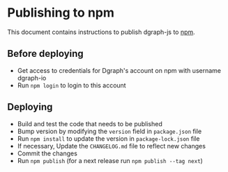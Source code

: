 # Publishing to npm

This document contains instructions to publish dgraph-js to [npm].

[npm]: https://www.npmjs.com/

## Before deploying

- Get access to credentials for Dgraph's account on npm with username dgraph-io
- Run `npm login` to login to this account

## Deploying

- Build and test the code that needs to be published
- Bump version by modifying the `version` field in `package.json` file
- Run `npm install` to update the version in `package-lock.json` file
- If necessary, Update the `CHANGELOG.md` file to reflect new changes
- Commit the changes
- Run `npm publish` (for a next release run `npm publish --tag next`)
